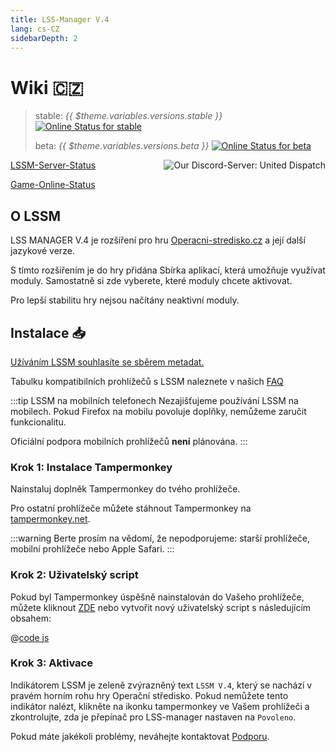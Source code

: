 ```yaml
---
title: LSS-Manager V.4
lang: cs-CZ
sidebarDepth: 2
---
```


# Wiki 🇨🇿 <Badge :text="'v' + $theme.variables.versions.short"/>

> stable: *{{ $theme.variables.versions.stable }}* [![Online Status for stable](https://status.lss-manager.de/api/badge/71/status?style=flat&upLabel=online&downLabel=offline)][lssm.status]
> 
> beta: *{{ $theme.variables.versions.beta }}* [![Online Status for beta](https://status.lss-manager.de/api/badge/72/status?style=flat&upLabel=online&downLabel=offline)][lssm.status]

<discord style="float: right;"><img src="https://discord.com/api/guilds/254167535446917120/embed.png?style=banner1" alt="Our Discord-Server: United Dispatch" data-prevent-zooming></discord>

[LSSM-Server-Status][lssm.status]

[Game-Online-Status](https://status.lss-manager.de/status/missionchief)

<!-- Do NOT edit anything above this line! Any edits will be removed as content is auto generated! -->

## O LSSM

LSS MANAGER V.4 je rozšíření pro hru [Operacni-stredisko.cz][games.self] a její další jazykové verze.

S tímto rozšířením je do hry přidána Sbírka aplikací, která umožňuje využívat moduly. Samostatně si zde vyberete, které moduly chcete aktivovat. 

Pro lepší stabilitu hry nejsou načítány neaktivní moduly.


## Instalace 📥
[Užíváním LSSM souhlasíte se sběrem metadat.][docs.metadata]

Tabulku kompatibilních prohlížečů s LSSM naleznete v našich [FAQ](faq.md)

:::tip LSSM na mobilních telefonech
Nezajišťujeme používání LSSM na mobilech. Pokud Firefox na mobilu povoluje doplňky, nemůžeme zaručit funkcionalitu.

Oficiální podpora mobilních prohlížečů **není** plánována.
:::

### Krok 1: Instalace Tampermonkey
Nainstaluj doplněk Tampermonkey do tvého prohlížeče.

<tampermonkey-download-table/>

Pro ostatní prohlížeče můžete stáhnout Tampermonkey na [tampermonkey.net][tampermonkey].

:::warning
Berte prosím na vědomí, že nepodporujeme: starší prohlížeče, mobilní prohlížeče nebo Apple Safari.
:::

### Krok 2: Uživatelský script
Pokud byl Tampermonkey úspěšně nainstalován do Vašeho prohlížeče, můžete kliknout [ZDE][lssm.userscript] nebo vytvořit nový uživatelský script s následujícím obsahem:

@[code js](@userscript)

### Krok 3: Aktivace
Indikátorem LSSM je zeleně zvýrazněný text `LSSM V.4`, který se nachází v pravém horním rohu hry Operační středisko.
Pokud nemůžete tento indikátor nalézt, klikněte na ikonku tampermonkey ve Vašem prohlížeči a zkontrolujte, zda je přepínač pro LSS-manager nastaven na `Povoleno`.

Pokud máte jakékoli problémy, neváhejte kontaktovat [Podporu][docs.support].

<!-- ==START_FOOTER== Do NOT edit anything below this line! Any edits will be removed as content is auto generated! -->
[lssm.status]: https://status.lss-manager.de/
[lssm.discord]: https://discord.gg/RcTNjpB
[lssm.userscript]: https://v4.lss-manager.de/lssm-v4.user.js
[lssm.donations]: https://donate.lss-manager.de/
[docs]: https://docs.lss-manager.de/
[docs.home]: /cs_CZ/
[docs.apps]: /cs_CZ/apps.md
[docs.appstore]: /cs_CZ/appstore.md
[docs.bugs]: /cs_CZ/bugs.md
[docs.error_report]: /cs_CZ/error_report.md
[docs.faq]: /cs_CZ/faq.md
[docs.metadata]: /cs_CZ/metadata.md
[docs.other]: /cs_CZ/other.md
[docs.settings]: /cs_CZ/settings.md
[docs.suggestions]: /cs_CZ/suggestions.md
[docs.support]: /cs_CZ/support.md
[games.self]: https://operacni-stredisko.cz
[tampermonkey]: https://tampermonkey.net/
[github]: https://github.com/LSS-Manager/LSSM-V.4
[github.issues]: https://github.com/LSS-Manager/LSSM-V.4/issues
[github.issues.open]: https://github.com/LSS-Manager/LSSM-V.4/issues?q=is%3Aissue+is%3Aopen+label%3Abug